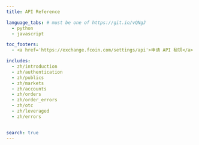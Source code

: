 ```yaml
---
title: API Reference

language_tabs: # must be one of https://git.io/vQNgJ
  - python
  - javascript

toc_footers:
  - <a href='https://exchange.fcoin.com/settings/api'>申请 API 秘钥</a>

includes:
  - zh/introduction
  - zh/authentication
  - zh/publics
  - zh/markets
  - zh/accounts
  - zh/orders
  - zh/order_errors
  - zh/otc
  - zh/leveraged
  - zh/errors


search: true
---
```

